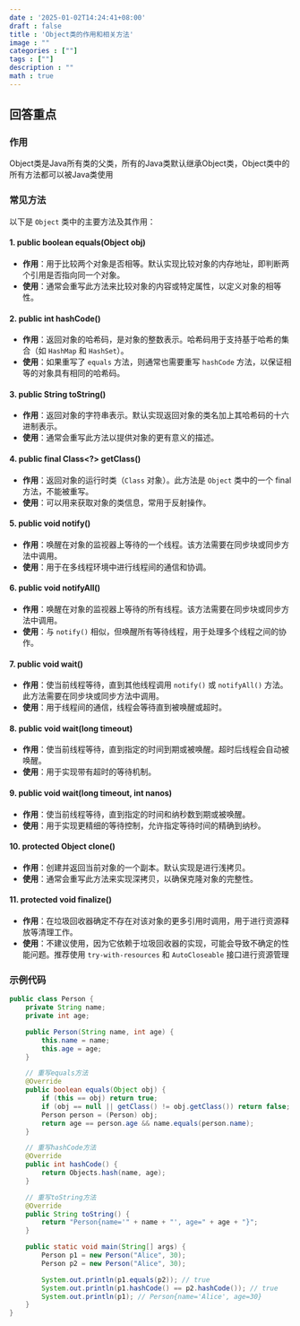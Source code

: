 ```yaml
---
date : '2025-01-02T14:24:41+08:00'
draft : false
title : 'Object类的作用和相关方法'
image : ""
categories : [""]
tags : [""]
description : ""
math : true
---
```


## 回答重点

### 作用

Object类是Java所有类的父类，所有的Java类默认继承Object类，Object类中的所有方法都可以被Java类使用

### 常见方法

以下是 `Object` 类中的主要方法及其作用：

#### 1. **public boolean equals(Object obj)**

- **作用**：用于比较两个对象是否相等。默认实现比较对象的内存地址，即判断两个引用是否指向同一个对象。
- **使用**：通常会重写此方法来比较对象的内容或特定属性，以定义对象的相等性。

#### 2. **public int hashCode()**

- **作用**：返回对象的哈希码，是对象的整数表示。哈希码用于支持基于哈希的集合（如 `HashMap` 和 `HashSet`）。
- **使用**：如果重写了 `equals` 方法，则通常也需要重写 `hashCode` 方法，以保证相等的对象具有相同的哈希码。

#### 3. **public String toString()**

- **作用**：返回对象的字符串表示。默认实现返回对象的类名加上其哈希码的十六进制表示。
- **使用**：通常会重写此方法以提供对象的更有意义的描述。

#### 4. **public final Class<?> getClass()**

- **作用**：返回对象的运行时类（`Class` 对象）。此方法是 `Object` 类中的一个 final 方法，不能被重写。
- **使用**：可以用来获取对象的类信息，常用于反射操作。

#### 5. **public void notify()**

- **作用**：唤醒在对象的监视器上等待的一个线程。该方法需要在同步块或同步方法中调用。
- **使用**：用于在多线程环境中进行线程间的通信和协调。

#### 6. **public void notifyAll()**

- **作用**：唤醒在对象的监视器上等待的所有线程。该方法需要在同步块或同步方法中调用。
- **使用**：与 `notify()` 相似，但唤醒所有等待线程，用于处理多个线程之间的协作。

#### 7. **public void wait()**

- **作用**：使当前线程等待，直到其他线程调用 `notify()` 或 `notifyAll()` 方法。此方法需要在同步块或同步方法中调用。
- **使用**：用于线程间的通信，线程会等待直到被唤醒或超时。

#### 8. **public void wait(long timeout)**

- **作用**：使当前线程等待，直到指定的时间到期或被唤醒。超时后线程会自动被唤醒。
- **使用**：用于实现带有超时的等待机制。

#### 9. **public void wait(long timeout, int nanos)**

- **作用**：使当前线程等待，直到指定的时间和纳秒数到期或被唤醒。
- **使用**：用于实现更精细的等待控制，允许指定等待时间的精确到纳秒。

#### 10. **protected Object clone()**

- **作用**：创建并返回当前对象的一个副本。默认实现是进行浅拷贝。
- **使用**：通常会重写此方法来实现深拷贝，以确保克隆对象的完整性。

#### 11. **protected void finalize()**

- **作用**：在垃圾回收器确定不存在对该对象的更多引用时调用，用于进行资源释放等清理工作。
- **使用**：不建议使用，因为它依赖于垃圾回收器的实现，可能会导致不确定的性能问题。推荐使用 `try-with-resources` 和 `AutoCloseable` 接口进行资源管理

### 示例代码

```java
public class Person {
    private String name;
    private int age;

    public Person(String name, int age) {
        this.name = name;
        this.age = age;
    }

    // 重写equals方法
    @Override
    public boolean equals(Object obj) {
        if (this == obj) return true;
        if (obj == null || getClass() != obj.getClass()) return false;
        Person person = (Person) obj;
        return age == person.age && name.equals(person.name);
    }

    // 重写hashCode方法
    @Override
    public int hashCode() {
        return Objects.hash(name, age);
    }

    // 重写toString方法
    @Override
    public String toString() {
        return "Person{name='" + name + "', age=" + age + "}";
    }

    public static void main(String[] args) {
        Person p1 = new Person("Alice", 30);
        Person p2 = new Person("Alice", 30);

        System.out.println(p1.equals(p2)); // true
        System.out.println(p1.hashCode() == p2.hashCode()); // true
        System.out.println(p1); // Person{name='Alice', age=30}
    }
}

```